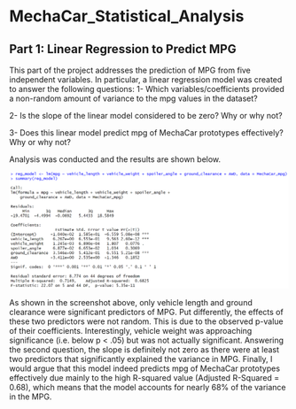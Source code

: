 # MechaCar_Statistical_Analysis

## Part 1: Linear Regression to Predict MPG

This part of the project addresses the prediction of MPG from five independent variables. In particular, a linear regression model was created to answer the following questions:
1- Which variables/coefficients provided a non-random amount of variance to the mpg values in the dataset?

2- Is the slope of the linear model considered to be zero? Why or why not?

3- Does this linear model predict mpg of MechaCar prototypes effectively? Why or why not?

Analysis was conducted and the results are shown below.

![](https://github.com/NoorAlKubati/MechaCar_Statistical_Analysis/blob/main/Part%201.png)

As shown in the screenshot above, only vehicle length and ground clearance were significant predictors of MPG. Put differently, the effects of these two predictors were not random. This is due to the observed p-value of their coefficients. Interestingly, vehicle weight was approaching significance (i.e. below p < .05) but was not actually significant. Answering the second question, the slope is definitely not zero as there were at least two predictors that significantly explained the variance in MPG. Finally, I would argue that this model indeed predicts mpg of MechaCar prototypes effectively due mainly to the high R-squared value (Adjusted R-Squared = 0.68), which means that the model accounts for nearly 68% of the variance in the MPG.
